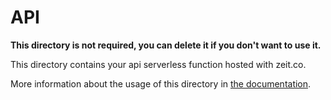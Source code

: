 # API

**This directory is not required, you can delete it if you don't want to use it.**

This directory contains your api serverless function hosted with zeit.co.


More information about the usage of this directory in [the documentation](https://zeit.co/docs/v2/serverless-functions/introduction/).
